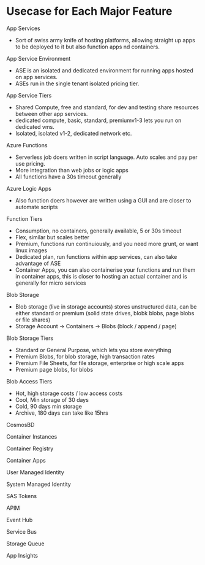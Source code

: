 # Usecase for Each Major Feature


App Services
 - Sort of swiss army knife of hosting platforms, allowing straight up apps to be deployed to it but also function apps nd containers.

App Service Environment
- ASE is an isolated and dedicated environment for running apps hosted on app services.
- ASEs run in the single tenant isolated pricing tier.

App Service Tiers
- Shared Compute, free and standard, for dev and testing share resources between other app services.
- dedicated compute, basic, standard, premiumv1-3 lets you run on dedicated vms.
- Isolated, isolated v1-2, dedicated network etc.

Azure Functions
- Serverless job doers written in script language. Auto scales and pay per use pricing.
- More integration than web jobs or logic apps
- All functions have a 30s timeout generally

Azure Logic Apps
- Also function doers however are written using a GUI and are  closer to automate scripts

Function Tiers
- Consumption, no containers, generally available, 5 or 30s timeout
- Flex, similar but scales better
- Premium, functions run continuiously, and you need more grunt, or want linux images
- Dedicated plan, run functions within app services, can also take advantage of ASE
- Container Apps, you can also containerise your functions and run them in container apps, this is closer to hosting an actual container and is generally for micro services

Blob Storage
- Blob storage (live in storage accounts) stores unstructured data, can be either standard or premium (solid state drives, blobk blobs, page blobs or file shares)
- Storage Account -> Containers -> Blobs (block / append / page)

Blob Storage Tiers
- Standard or General Purpose, which lets you store everything
- Premium Blobs, for blob storage, high transaction rates
- Premium File Sheets, for file storage, enterprise or high scale apps
- Premium page blobs, for blobs

Blob Access Tiers
- Hot, high storage costs / low access costs
- Cool, Min storage of 30 days
- Cold, 90 days min storage
- Archive, 180 days can take like 15hrs

CosmosBD

Container Instances

Container Registry

Container Apps

User Managed Identity

System Managed Identity

SAS Tokens

APIM

Event Hub

Service Bus

Storage Queue

App Insights


